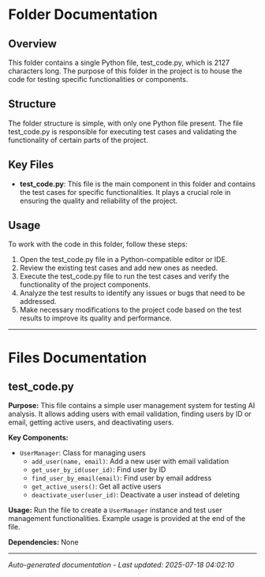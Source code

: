 # Folder Documentation

## Overview
This folder contains a single Python file, test_code.py, which is 2127 characters long. The purpose of this folder in the project is to house the code for testing specific functionalities or components.

## Structure
The folder structure is simple, with only one Python file present. The file test_code.py is responsible for executing test cases and validating the functionality of certain parts of the project.

## Key Files
- **test_code.py**: This file is the main component in this folder and contains the test cases for specific functionalities. It plays a crucial role in ensuring the quality and reliability of the project.

## Usage
To work with the code in this folder, follow these steps:
1. Open the test_code.py file in a Python-compatible editor or IDE.
2. Review the existing test cases and add new ones as needed.
3. Execute the test_code.py file to run the test cases and verify the functionality of the project components.
4. Analyze the test results to identify any issues or bugs that need to be addressed.
5. Make necessary modifications to the project code based on the test results to improve its quality and performance.

---

# Files Documentation

## test_code.py

**Purpose:** This file contains a simple user management system for testing AI analysis. It allows adding users with email validation, finding users by ID or email, getting active users, and deactivating users.

**Key Components:**
- `UserManager`: Class for managing users
  - `add_user(name, email)`: Add a new user with email validation
  - `get_user_by_id(user_id)`: Find user by ID
  - `find_user_by_email(email)`: Find user by email address
  - `get_active_users()`: Get all active users
  - `deactivate_user(user_id)`: Deactivate a user instead of deleting

**Usage:** Run the file to create a `UserManager` instance and test user management functionalities. Example usage is provided at the end of the file.

**Dependencies:** None

---
*Auto-generated documentation - Last updated: 2025-07-18 04:02:10*

